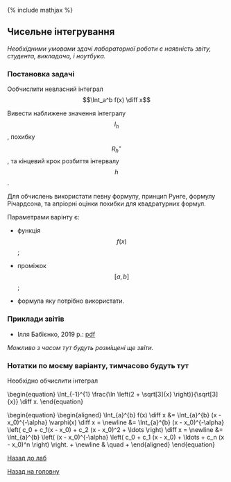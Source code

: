 {% include mathjax %}

## Чисельне інтегрування

_Необхідними умовами здачі лабораторної роботи є наявність звіту, студента, викладача, і ноутбука._

### Постановка задачі

Ообчислити невласний інтеграл $$\Int_a^b f(x) \diff x$$ 

Вивести наближене значення інтегралу $$I_h$$, похибку $$R_h^\circ$$, та кінцевий крок розбиття інтервалу $$h$$.

Для обчислень використати певну формулу, принцип Рунге, формулу Річардсона, та апріорні оцінки похибки для квадратурних формул.

Параметрами варінту є:

- функція $$f(x)$$;

- проміжок $$[a, b]$$;

- формула яку потрібно використати.

<!-- ### Варіанти -->

### Приклади звітів

<!-- - Нікіта Скибицький, 2019&nbsp;р.: [pdf](tex/report.pdf) -->

- Ілля Бабієнко, 2019&nbsp;р.: [pdf](tex/report-babienko-2019.pdf)

_Можливо з часом тут будуть розміщені ще звіти._

### Нотатки по моєму варіанту, тимчасово будуть тут

Необхідно обчислити інтеграл 

\begin{equation}
	\Int_{-1}^{1} \frac{\ln \left(2 + \sqrt[3]{x} \right)}{\sqrt[3]{x}} \diff x.
\end{equation}

<!-- #### Мультиплікативний метод:

Спочатку обмежимося проміжком $$[0, 1]$$.

Запишемо

\begin{equation}
	\Int_{0}^{1} \frac{\ln \left(2 + \sqrt[3]{x} \right)}{\sqrt[3]{x}} \diff x = \Int_{0}^{1} \underset{\rho(x)}{\underbrace{\frac{1}{\sqrt[3]{x}}}} \cdot \underset{f(x)}{\underbrace{\ln \left(2 + \sqrt[3]{x}\right)}} \diff x
\end{equation}

Знайдемо сім'ю багаточленів які ортогональні з вагою $$\rho(x) = x^{-1/3}$$.

Для цього візьмемо сім'ю $$1, x, x^2, \ldots$$ і &laquo;пропустимо&raquo; її через процес ортогоналізації Грама-Шмідта:

- $$P_0 = {\bf 1}$$;

- $$P_1 = x - \frac{\langle {\bf 1}, x\rangle}{\langle {\bf 1}, {\bf 1} \rangle} \cdot {\bf 1}$$. 

	Враховуючи визначення скалярного добутку маємо:

	\begin{equation}
		P_1 = x - \frac{\Int_{0}^{1} x^{2/3} \diff x}{\Int_{0}^{1} x^{-1/3} \diff x} \cdot x = x - \frac{3/5}{3/2} \cdot {\bf 1} = x - \frac{2}{5}.
	\end{equation}

- $$P_2 = x^2 - \frac{\langle {\bf 1}, x^2\rangle}{\langle {\bf 1}, {\bf 1} \rangle} \cdot {\bf 1} - \frac{\langle x - 2/5, x^2\rangle}{\langle x - 2/5, x - 2/5 \rangle} \cdot (x - 2/5)$$. 

	Враховуючи визначення скалярного добутку маємо:

	\begin{equation}
		\begin{aligned}
			P_2 &= x^2 - \frac{\Int_{0}^{1} x^{5/3} \diff x}{\Int_{0}^{1} x^{-1/3} \diff x} \cdot {\bf 1} - \frac{\Int_{0}^{1} x^{5/3} \left(x - \frac{2}{5} \right) \diff x}{\Int_{0}^{1} x^{-1/3} \left(x - \frac{2}{5} \right)^2 \diff x} \cdot \left(x - \frac{2}{5} \right) = \newline
			&= x^2 - \frac{3/8}{3/2} \cdot {\bf 1} - \frac{27/220}{27/200} \cdot \left(x - \frac{2}{5} \right) = x^2 - \frac{1}{4} - \frac{10}{11} \cdot \left(x - \frac{2}{5} \right) = x^2 - \frac{10 x}{11} + \frac{5}{44}.
		\end{aligned}
	\end{equation}

- $$P_3 = x^3 - \frac{\langle {\bf 1}, x^3\rangle}{\langle {\bf 1}, {\bf 1} \rangle} \cdot {\bf 1} - \frac{\langle x - 2/5, x^3\rangle}{\langle x - 2/5, x - 2/5 \rangle} \cdot (x - 2/5) - \frac{\langle x^2 - 10/11 x + 5/44, x^3\rangle}{\langle x^2 - 10/11 x + 5/44, x^2 - 10/11 x + 5/44 \rangle} \cdot (x^2 - 10/11 x + 5/44)$$. 

	Враховуючи визначення скалярного добутку маємо:

	\begin{equation}
		\begin{aligned}
			P_3 &= x^3 - \frac{\Int_{0}^{1} x^{8/3} \diff x}{\Int_{0}^{1} x^{-1/3} \diff x} \cdot {\bf 1} - \frac{\Int_{0}^{1} x^{8/3} \left(x - \frac{2}{5} \right) \diff x}{\Int_{0}^{1} x^{-1/3} \left(x - \frac{2}{5} \right)^2 \diff x} \cdot \left(x - \frac{2}{5} \right) - \frac{\Int_{0}^{1} x^{8/3} \left(x^2 - \frac{10 x}{11} + \frac{5}{44} \right) \diff x}{\Int_{0}^{1} x^{-1/3} \left(x^2 - \frac{10 x}{11} + \frac{5}{44} \right)^2 \diff x} \cdot \left(x^2 - \frac{10 x}{11} + \frac{5}{44} \right) = \newline
			&= x^3 - \frac{3/11}{3/2} \cdot {\bf 1} - \frac{81/770}{27/200} \cdot \left(x - \frac{2}{5}\right) - \frac{729/57596}{243/27104} \cdot \left(x^2 - \frac{10 x}{11} + \frac{5}{44} \right) = \newline
			&= x^3 - \frac{2}{11} \cdot {\bf 1} - \frac{60}{77} \cdot \left(x - \frac{2}{5}\right) - \frac{24}{17} \cdot \left(x^2 - \frac{10 x}{11} + \frac{5}{44} \right) = \newline
			&= x^3 - \frac{24 x^2}{17} + \frac{60 x}{199} - \frac{40}{1309}.
		\end{aligned}
	\end{equation}

Обмежимося цими поліномами:

\begin{align}
	P_0 &= {\bf 1}, \newline
	P_1 &= x - \frac{2}{5}, \newline
	P_2 &= x^2 - \frac{10 x}{11} + \frac{5}{44}, \newline
	P_3 &= x^3 - \frac{24 x^2}{17} + \frac{60 x}{199} - \frac{40}{1309}.
\end{align}


Зауважимо, що 

\begin{equation}
	\Int_{0}^{1} \frac{\ln \left(2 + \sqrt[3]{x} \right)}{\sqrt[3]{x}} \diff x\approx 1.465 127 784 353 178\ldots
\end{equation}

Помітимо, що 

\begin{equation}
	P_3(x) = (x - 1.1778) \cdot (x - 0.11698 + 0.11072 i) \cdot (x - 0.11698 - 0.11072 i),
\end{equation}

 -->


<!-- \frac{15}{2} \cdot \ln 3 - 6  -->

<!-- - метод обрізання границі
- метод виділення особливостей
 -->


\begin{equation}
	\begin{aligned}
		\Int_{a}^{b} f(x) \diff x &= \Int_{a}^{b} (x - x_0)^{-\alpha} \varphi(x) \diff x = \newline
		&= \Int_{a}^{b} (x - x_0)^{-\alpha} \left( c_0 + c_1(x - x_0) + c_2 (x - x_0)^2 + \ldots \right) \diff x = \newline
		&= \Int_{a}^{b} \left( (x - x_0)^{-\alpha} \left( c_0 + c_1 (x - x_0) + \ldots + c_n (x - x_0)^n \right) \right. + \newline
		& \quad + 
	\end{aligned}
\end{equation}



[Назад до лаб](../README.md)

[Назад на головну](../../README.md)